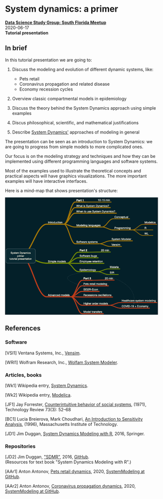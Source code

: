 # System dynamics: a primer
**[Data Science Study Group: South Florida Meetup](https://www.meetup.com/Data-Science-Study-Group-South-Florida/events/270274812/)**   
2020-06-17   
**Tutorial presentation**

## In brief

In this tutorial presentation we are going to:

1. Discuss the modeling and evolution of different dynamic systems, like:
   - Pets retail
   - Coronavirus propagation and related disease
   - Economy recession cycles

2. Overview classic compartmental models in epidemiology

3. Discuss the theory behind the System Dynamics approach using simple examples

4. Discus philosophical, scientific, and mathematical justifications

5. Describe [System Dynamics'](https://en.wikipedia.org/wiki/System_dynamics) 
approaches of modeling in general

The presentation can be seen as an introduction to System Dynamics: we are going to progress from simple models to more complicated ones.

Our focus is on the modeling strategy and techniques and how they can be implemented using different programming languages and software systems. 

Most of the examples used to illustrate the theoretical concepts and practical aspects will have graphics visualizations. 
The more important examples will have interactive interfaces.

Here is a mind-map that shows presentation's structure:

![](./Presentation-aids/System-Dynamics-primer-tutorial-presentation.png)

## References

### Software

\[VSI1\] Ventana Systems, Inc., [Vensim](http://vensim.com).

\[WRI1\] Wolfram Research, Inc., [Wolfam System Modeler](https://www.wolfram.com/system-modeler/).

### Articles, books

\[Wk1\] Wikipedia entry, [System Dynamics](https://en.wikipedia.org/wiki/System_dynamics).

\[Wk2\] Wikipedia entry, [Modelica](https://en.wikipedia.org/wiki/Modelica).

\[JF1\] Jay Forrester,
[Counterintuitive behavior of social systems](https://ocw.mit.edu/courses/sloan-school-of-management/15-988-system-dynamics-self-study-fall-1998-spring-1999/readings/behavior.pdf), 
(1971), Technology Review 73(3): 52–68

\[BC1\] Lucia Breierova, Mark Choudhari,
[An Introduction to Sensitivity Analysis](https://ocw.mit.edu/courses/sloan-school-of-management/15-988-system-dynamics-self-study-fall-1998-spring-1999/readings/sensitivityanalysis.pdf), 
(1996), Massachusetts Institute of Technology.

\[JD1\] Jim Duggan, 
[System Dynamics Modeling with R](https://www.springer.com/gp/book/9783319340418), 
2016, Springer.

### Repositories

\[JD2\] Jim Duggan, 
["SDMR"](https://github.com/JimDuggan/SDMR), 
2016, 
[GitHub](https://github.com/JimDuggan).   
(Resources for text book "System Dynamics Modeling with R".)
 
\[AAr1\] Anton Antonov, 
[Pets retail dynamics](../../Projects/Pets-retail-dynamics), 
2020,
[SystemModeling at GitHub](https://github.com/antononcube/SystemModeling).
 
\[AAr2\] Anton Antonov, 
[Coronavirus propagation dynamics](../../Projects/Coronavirus-propagation-dynamics), 
2020,
[SystemModeling at GitHub](https://github.com/antononcube/SystemModeling).
 
